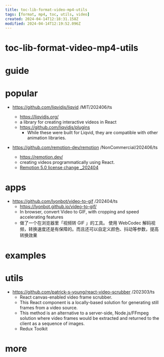 ```yaml
---
title: toc-lib-format-video-mp4-utils
tags: [format, mp4, toc, utils, video]
created: 2024-04-14T12:18:31.158Z
modified: 2024-04-14T12:19:52.096Z
---
```


# toc-lib-format-video-mp4-utils

# guide

# popular
- https://github.com/liqvidjs/liqvid /MIT/202406/ts
  - https://liqvidjs.org/
  - a library for creating interactive videos in React
  - https://github.com/liqvidjs/plugins
    - While these were built for Liqvid, they are compatible with other animation libraries.

- https://github.com/remotion-dev/remotion /NonCommercial/202406/ts
  - https://remotion.dev/
  - creating videos programmatically using React.
  - [Remotion 5.0 license change _202404](https://github.com/remotion-dev/remotion/pull/3750)
# apps
- https://github.com/lyonbot/video-to-gif /202404/ts
  - https://lyonbot.github.io/video-to-gif/
  - In browser, convert Video to GIF, with cropping and speed accelerating features
  - 做了一个在浏览器里「视频转 GIF 」的工具。 使用 WebCodec 解码视频，转换速度还是有保障的。而且还可以自定义颜色、抖动等参数，提高转换效果
# examples

# utils

- https://github.com/patrick-s-young/react-video-scrubber /202303/ts
  - React canvas-enabled video frame scrubber.
  - This React component is a locally-based solution for generating still frames from a video source. 
  - This method is an alternative to a server-side, Node.js/FFmpeg solution where video frames would be extracted and returned to the client as a sequence of images.
  - Redux Toolkit 
# more
